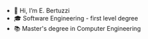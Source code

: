 - 👋 Hi, I’m E. Bertuzzi
- 🎓 Software Engineering - first level degree
- 📚 Master's degree in Computer Engineering
